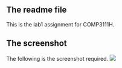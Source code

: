 ## The readme file
This is the lab1 assignment for COMP3111H.

## The screenshot
The following is the screenshot required.
<img src="D:\池彦宽\COMP3111H\Labs\COMP3111H_LEx\screenshot.png"/>
